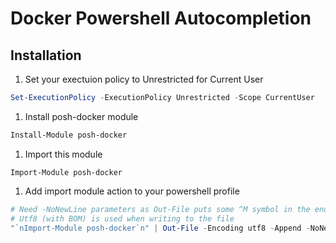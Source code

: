 # Docker Powershell Autocompletion

## Installation

1. Set your exectuion policy to Unrestricted for Current User

```powershell
Set-ExecutionPolicy -ExecutionPolicy Unrestricted -Scope CurrentUser
```

1. Install posh-docker module

```powershell
Install-Module posh-docker
```

1. Import this module

```
Import-Module posh-docker
```

1. Add import module action to your powershell profile

```powershell
# Need -NoNewLine parameters as Out-File puts some ^M symbol in the end of the text
# Utf8 (with BOM) is used when writing to the file
"`nImport-Module posh-docker`n" | Out-File -Encoding utf8 -Append -NoNewLine $PROFILE
```